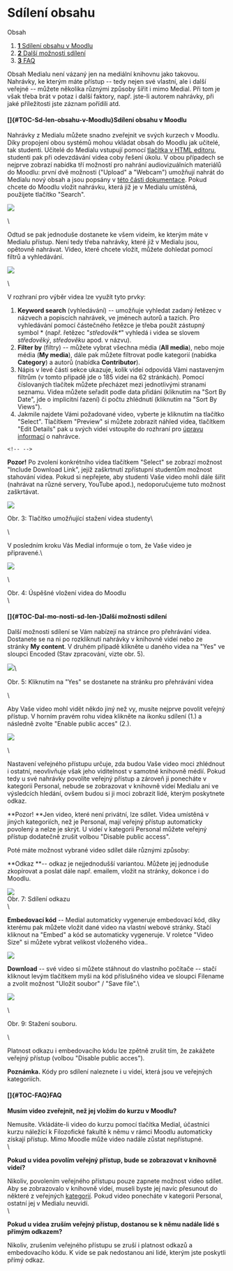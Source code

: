 Sdílení obsahu
==============

Obsah

1.  [**1** Sdílení obsahu v Moodlu](#TOC-Sd-len-obsahu-v-Moodlu)
2.  [**2** Další možnosti sdílení](#TOC-Dal-mo-nosti-sd-len-)
3.  [**3** FAQ](#TOC-FAQ)

Obsah Medialu není vázaný jen na mediální knihovnu jako takovou.
Nahrávky, ke kterým máte přístup -- tedy nejen své vlastní, ale i další
veřejné -- můžete několika různými způsoby šířit i mimo Medial. Při tom
je však třeba brát v potaz i další faktory, např. jste-li autorem
nahrávky, při jaké příležitosti jste záznam pořídili atd. 

#### []{#TOC-Sd-len-obsahu-v-Moodlu}Sdílení obsahu v Moodlu

Nahrávky z Medialu můžete snadno zveřejnit ve svých kurzech v Moodlu.
Díky propojení obou systémů mohou vkládat obsah do Moodlu jak učitelé,
tak studenti. Učitelé do Medialu vstupují pomocí [tlačítka v HTML
editoru](/propojeni-s-moodlem#TOC-P-stup-do-Medialu), studenti pak při
odevzdávání videa coby řešení úkolu. V obou případech se nejprve
zobrazí nabídka tří možností pro nahrání audiovizuálních materiálů do
Moodlu: první dvě možnosti (\"Upload\" a \"Webcam\") umožňují nahrát do
Medialu nový obsah a jsou popsány v [této části
dokumentace](/jak-vkladat-obsah-prostrednictvim-moodlu). Pokud chcete do
Moodlu vložit nahrávku, která již je v Medialu umístěná,
použijete tlačítko \"Search\".

[![](home/jak-muazu-sva-videa-sirit/A%201.png)](/jak-muazu-sva-videa-sirit/A%201.png?attredirects=0)

\

Odtud se pak jednoduše dostanete ke všem videím, ke kterým máte v
Medialu přístup. Není tedy třeba nahrávky, které již v Medialu jsou,
opětovně nahrávat. Video, které chcete vložit, můžete dohledat pomocí
filtrů a vyhledávání.

[![](home/jak-muazu-sva-videa-sirit/search_03q.png)](/jak-muazu-sva-videa-sirit/search_03q.png?attredirects=0)

\

V rozhraní pro výběr videa lze využít tyto prvky:

1.  **Keyword search** (vyhledávání) -- umožňuje vyhledat zadaný řetězec
    v názvech a popiscích nahrávek, ve jménech autorů a tazích. Pro
    vyhledávání pomocí částečného řetězce je třeba použít zástupný
    symbol \* (např. řetězec \"*středověk\**\" vyhledá i videa se slovem
    *středověký*, *středověku* apod. v názvu).
2.  **Filter by** (filtry) -- můžete vybrat všechna média (**All
    media**), nebo moje média (**My media**), dále pak můžete filtrovat
    podle kategorií (nabídka **Category**) a autorů (nabídka
    **Contributor**). 
3.  Nápis v levé části sekce ukazuje, kolik videí odpovídá Vámi
    nastaveným filtrům (v tomto případě jde o 185 videí na 62
    stránkách). Pomocí číslovaných tlačítek můžete přecházet mezi
    jednotlivými stranami seznamu. Videa můžete seřadit podle data
    přidání (kliknutím na \"Sort By Date\", jde o implicitní řazení) či
    počtu zhlédnutí (kliknutím na \"Sort By Views\").
4.  Jakmile najdete Vámi požadované video, vyberte je kliknutím na
    tlačítko \"Select\". Tlačítkem \"Preview\" si můžete zobrazit náhled
    videa, tlačítkem \"Edit Details\" pak u svých videí vstoupíte do
    rozhraní pro [úpravu
    informací](/jak-muazu-dodatecne-upravit-metadata#TOC-Editace-metadat)
    o nahrávce.

```{=html}
<!-- -->
```

**Pozor!** Po zvolení konkrétního videa tlačítkem \"Select\" se zobrazí
možnost \"Include Download Link\", jejíž zaškrtnutí zpřístupní studentům
možnost stahování videa. Pokud si nepřejete, aby studenti Vaše video
mohli dále šířit (nahrávat na různé servery, YouTube apod.),
nedoporučujeme tuto možnost zaškrtávat.

[![](home/jak-muazu-sva-videa-sirit/A%203%20druh%C3%A1%20verze.png)](/jak-muazu-sva-videa-sirit/A%203%20druh%C3%A1%20verze.png?attredirects=0)

Obr. 3: Tlačítko umožňující stažení videa studenty\

\

V posledním kroku Vás Medial informuje o tom, že Vaše video je
připravené.\

[![](home/jak-muazu-sva-videa-sirit/A%204.png)](/jak-muazu-sva-videa-sirit/A%204.png?attredirects=0)

\

Obr. 4: Úspěšné vložení videa do Moodlu\
\

#### []{#TOC-Dal-mo-nosti-sd-len-}Další možnosti sdílení

Další možnosti sdílení se Vám nabízejí na stránce pro přehrávání videa.
Dostanete se na ni po rozkliknutí nahrávky v knihovně videí nebo ze
stránky **My content**. V druhém případě klikněte u daného videa na
\"Yes\" ve sloupci Encoded (Stav zpracování, vizte obr. 5). 

[![](home/jak-muazu-sva-videa-sirit/encoded.png)](/jak-muazu-sva-videa-sirit/encoded.png?attredirects=0)\

Obr. 5: Kliknutím na \"Yes\" se dostanete na stránku pro přehrávání
videa

\

Aby Vaše video mohl vidět někdo jiný než vy, musíte nejprve povolit
veřejný přístup. V horním pravém rohu videa klikněte na ikonku sdílení
(1.) a následně zvolte \"Enable public acces\" (2.). 

[![](home/jak-muazu-sva-videa-sirit/sovi_zpev1.png)](/jak-muazu-sva-videa-sirit/sovi_zpev1.png?attredirects=0)

\

Nastavení veřejného přístupu určuje, zda budou Vaše video moci zhlédnout
i ostatní, neovlivňuje však jeho viditelnost v samotné knihovně médií.
Pokud tedy u své nahrávky povolíte veřejný přístup a zároveň ji
ponecháte v kategorii Personal, nebude se zobrazovat v knihovně videí
Medialu ani ve výsledcích hledání, ovšem budou si ji moci zobrazit lidé,
kterým poskytnete odkaz.

**Pozor! **Jen video, které není privátní, lze sdílet. Videa umístěná v
jiných kategoriích, než je Personal, mají veřejný přístup automaticky
povolený a nelze je skrýt. U videí v kategorii Personal můžete veřejný
přístup dodatečně zrušit volbou \"Disable public access\".

Poté máte možnost vybrané video sdílet dále různými způsoby:

**Odkaz **-- odkaz je nejjednodušší variantou. Můžete jej jednoduše
zkopírovat a poslat dále např. emailem, vložit na stránky, dokonce i do
Moodlu. 

[![](home/jak-muazu-sva-videa-sirit/sovi_zpev2.png)](/jak-muazu-sva-videa-sirit/sovi_zpev2.png?attredirects=0)\
Obr. 7: Sdílení odkazu\
\

**Embedovací kód** -- Medial automaticky vygeneruje embedovací kód, díky
kterému pak můžete vložit dané video na vlastní webové stránky. Stačí
kliknout na \"Embed\" a kód se automaticky vygeneruje. V roletce \"Video
Size\" si můžete vybrat velikost vloženého videa..

[![](home/jak-muazu-sva-videa-sirit/sovi_zpev3.png)](/jak-muazu-sva-videa-sirit/sovi_zpev3.png?attredirects=0)

**Download** -- své video si můžete stáhnout do vlastního počítače --
stačí kliknout levým tlačítkem myši na kód příslušného videa ve sloupci
Filename a zvolit možnost \"Uložit soubor\" / \"Save file\".\

[](/jak-muazu-sva-videa-sirit/sovi_zpev4.png?attredirects=0)

[](/jak-muazu-sva-videa-sirit/sovi_zpev4.png?attredirects=0)[![](home/jak-muazu-sva-videa-sirit/B%205.png)](/jak-muazu-sva-videa-sirit/B%205.png?attredirects=0)

\

Obr. 9: Stažení souboru.

\

Platnost odkazu i embedovacího kódu lze zpětně zrušit tím, že zakážete
veřejný přístup (volbou \"Disable public acces\").

**Poznámka.** Kódy pro sdílení naleznete i u videí, která jsou ve
veřejných kategoriích.

#### []{#TOC-FAQ}FAQ

**Musím video zveřejnit, než jej vložím do kurzu v Moodlu?**

Nemusíte. Vkládáte-li video do kurzu pomocí tlačítka Medial, účastníci
kurzu náležící k Filozofické fakultě k němu v rámci Moodlu automaticky
získají přístup. Mimo Moodle může video nadále zůstat nepřístupné.\
\

**Pokud u videa povolím veřejný přístup, bude se zobrazovat v knihovně
videí?**

Nikoliv, povolením veřejného přístupu pouze zapnete možnost video
sdílet. Aby se zobrazovalo v knihovně videí, museli byste jej navíc
přesunout do některé z veřejných
[kategorií](/jak-je-obsah-v-medialu-organizovan#TOC-Kategorie-vide-).
Pokud video ponecháte v kategorii Personal, ostatní jej v Medialu
neuvidí.\
\

**Pokud u videa zruším veřejný přístup, dostanou se k němu nadále lidé s
přímým odkazem?**

Nikoliv, zrušením veřejného přístupu se zruší i platnost odkazů a
embedovacího kódu. K vide se pak nedostanou ani lidé, kterým jste
poskytli přímý odkaz.
